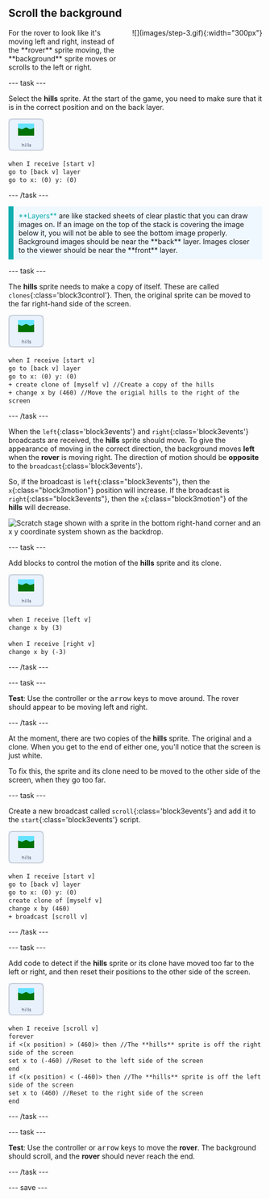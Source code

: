## Scroll the background

<div style="display: flex; flex-wrap: wrap">
<div style="flex-basis: 200px; flex-grow: 1; margin-right: 15px;">
For the rover to look like it's moving left and right, instead of the **rover** sprite moving, the **background** sprite moves or scrolls to the left or right.
</div>
<div>
![](images/step-3.gif){:width="300px"}
</div>
</div>

--- task ---

Select the **hills** sprite. At the start of the game, you need to make sure that it is in the correct position and on the back layer.

![The hills sprite.](images/hills-sprite.png)
```blocks3
when I receive [start v]
go to [back v] layer
go to x: (0) y: (0)
```

--- /task ---

<p style="border-left: solid; border-width:10px; border-color: #0faeb0; background-color: aliceblue; padding: 10px;">
<span style="color: #0faeb0">**Layers**</span> are like stacked sheets of clear plastic that you can draw images on. If an image on the top of the stack is covering the image below it, you will not be able to see the bottom image properly. Background images should be near the **back** layer. Images closer to the viewer should be near the **front** layer.
</p>

--- task ---

The **hills** sprite needs to make a copy of itself. These are called `clones`{:class='block3control'}. Then, the original sprite can be moved to the far right-hand side of the screen.

![The hills sprite.](images/hills-sprite.png)
```blocks3
when I receive [start v]
go to [back v] layer
go to x: (0) y: (0)
+ create clone of [myself v] //Create a copy of the hills
+ change x by (460) //Move the origial hills to the right of the screen
```
--- /task ---

When the `left`{:class='block3events'} and `right`{:class='block3events'} broadcasts are received, the **hills** sprite should move. To give the appearance of moving in the correct direction, the background moves **left** when the **rover** is moving right. The direction of motion should be **opposite** to the `broadcast`{:class='block3events'}.

So, if the broadcast is `left`{:class="block3events"}, then the `x`{:class="block3motion"} position will increase. If the broadcast is `right`{:class="block3events"}, then the `x`{:class="block3motion"} of the **hills** will decrease.

![Scratch stage shown with a sprite in the bottom right-hand corner and an x y coordinate system shown as the backdrop.](images/scratch-grid.png)

--- task ---

Add blocks to control the motion of the **hills** sprite and its clone.

![The hills sprite.](images/hills-sprite.png)
```blocks3
when I receive [left v]
change x by (3)

when I receive [right v]
change x by (-3)
```

--- /task ---

--- task ---

**Test**: Use the controller or the <kbd>arrow</kbd> keys to move around. The rover should appear to be moving left and right.

--- /task ---

At the moment, there are two copies of the **hills** sprite. The original and a clone. When you get to the end of either one, you'll notice that the screen is just white.

To fix this, the sprite and its clone need to be moved to the other side of the screen, when they go too far.

--- task ---

Create a new broadcast called `scroll`{:class='block3events'} and add it to the `start`{:class='block3events'} script.

![The hills sprite.](images/hills-sprite.png)
```blocks3
when I receive [start v]
go to [back v] layer
go to x: (0) y: (0)
create clone of [myself v]
change x by (460) 
+ broadcast [scroll v]
```

--- /task ---

--- task ---

Add code to detect if the **hills** sprite or its clone have moved too far to the left or right, and then reset their positions to the other side of the screen.

![The hills sprite.](images/hills-sprite.png)
```blocks3
when I receive [scroll v]
forever
if <(x position) > (460)> then //The **hills** sprite is off the right side of the screen
set x to (-460) //Reset to the left side of the screen
end
if <(x position) < (-460)> then //The **hills** sprite is off the left side of the screen
set x to (460) //Reset to the right side of the screen
end
```
--- /task ---

--- task ---

**Test**: Use the controller or <kbd>arrow</kbd> keys to move the **rover**. The background should scroll, and the **rover** should never reach the end.

--- /task ---

--- save ---
